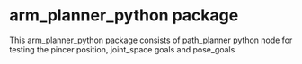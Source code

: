 # arm_planner_python package

This arm_planner_python package consists of path_planner python node for testing the pincer position, joint_space goals and pose_goals